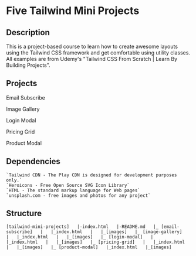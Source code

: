 # Five Tailwind Mini Projects

## Description
This is a project-based course to learn how to create awesome layouts using the Tailwind CSS framework and get comfortable using utility classes. All examples are from Udemy's "Tailwind CSS From Scratch | Learn By Building Projects".

## Projects

Email Subscribe

Image Gallery

Login Modal

Pricing Grid

Product Modal

## Dependencies 

    `Tailwind CDN - The Play CDN is designed for development purposes only.`
    `Heroicons - Free Open Source SVG Icon Library`
    `HTML - The standard markup language for Web pages`
    `unsplash.com - free images and photos for any project`

## Structure 
`
  [tailwind-mini-projects]  
  |-index.html  
  |-README.md  
  |_ [email-subscribe]  
  |   |_index.html  
  |   |_[images]  
  |_ [image-gallery]  
  |   |_index.html  
  |   |_[images]  
  |_ [login-modal]  
  |   |_index.html  
  |   |_[images]  
  |_ [pricing-grid]  
  |   |_index.html  
  |   |_[images]  
  |_ [product-modal]  
      |_index.html  
      |_[images]  
`